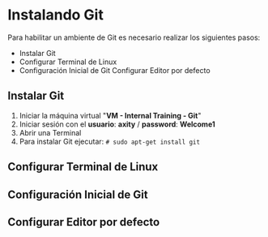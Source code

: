 # Instalando Git
Para habilitar un ambiente de Git es necesario realizar los siguientes pasos:

 - Instalar Git
 - Configurar Terminal de Linux
 - Configuración Inicial de  Git Configurar Editor por defecto

## Instalar Git
 1. Iniciar la máquina virtual "**VM - Internal Training - Git**"
 2. Iniciar sesión con el **usuario**: **axity** / **password**: **Welcome1**
 3. Abrir una Terminal
 4. Para instalar Git ejecutar:
``# sudo apt-get install git``

## Configurar Terminal de Linux

## Configuración Inicial de Git

## Configurar Editor por defecto


<!--stackedit_data:
eyJoaXN0b3J5IjpbLTE1ODIyNTI1MDksLTMwNDEyNjMxOCwxOT
Y4MDcxODM0LC0xOTM4NzI1NjcxLDM1OTY3MzQ2LDczMDk5ODEx
Nl19
-->